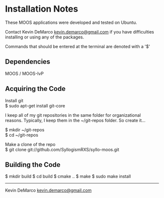 Installation Notes
================================================================================
These MOOS applications were developed and tested on Ubuntu. 

Contact Kevin DeMarco <kevin.demarco@gmail.com> if you have difficulties 
installing or using any of the packages.

Commands that should be entered at the terminal are denoted with a '$'

Dependencies
------------
MOOS / MOOS-IvP

Acquiring the Code
------------------
Install git  
$ sudo apt-get install git-core

I keep all of my git repositories in the same folder for organizational 
reasons.  Typically, I keep them in the ~/git-repos folder.  So create it...

$ mkdir ~/git-repos  
$ cd ~/git-repos

Make a clone of the repo  
$ git clone git://github.com/SyllogismRXS/syllo-moos.git

Building the Code
-----------------

$ mkdir build 
$ cd build 
$ cmake .. 
$ make 
$ sudo make install 

----------------------------------------
Kevin DeMarco <kevin.demarco@gmail.com>
